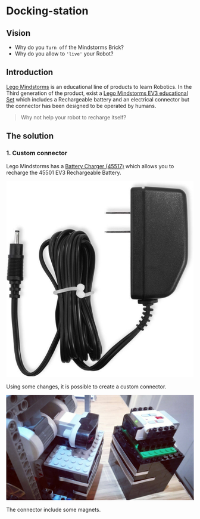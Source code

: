 # Docking-station

## Vision

- Why do you `Turn off` the Mindstorms Brick?
- Why do you allow to `'live'` your Robot?

## Introduction

[Lego Mindstorms](https://www.lego.com/en-us/mindstorms/) is an educational line of products to learn Robotics.
In the Third generation of the product, exist a [Lego Mindstorms EV3 educational Set](https://education.lego.com/en-us/products/lego-mindstorms-education-ev3-core-set-/5003400)
which includes a Rechargeable battery and an electrical connector but the connector has been 
designed to be operated by humans.

> Why not help your robot to recharge itself?

## The solution

### 1. Custom connector

Lego Mindstorms has a [Battery Charger (45517)](https://shop.lego.com/en-US/Transformer-10V-DC-45517) 
which allows you to recharge the 45501 EV3 Rechargeable Battery.

![](./docs/images/45517.jpg)

Using some changes, it is possible to create a custom connector.

![](./docs/images/connector.jpg)

The connector include some magnets.



